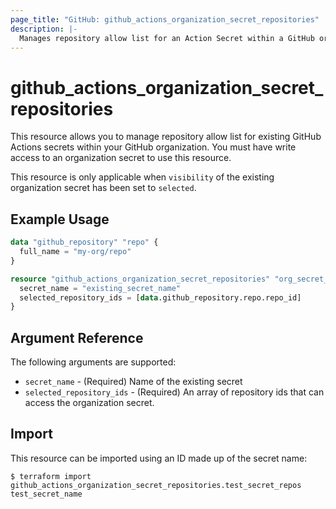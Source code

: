 ```yaml
---
page_title: "GitHub: github_actions_organization_secret_repositories"
description: |-
  Manages repository allow list for an Action Secret within a GitHub organization
---
```


# github_actions_organization_secret_repositories

This resource allows you to manage repository allow list for existing GitHub Actions secrets within your GitHub organization. You must have write access to an organization secret to use this resource.

This resource is only applicable when `visibility` of the existing organization secret has been set to `selected`.

## Example Usage

```terraform
data "github_repository" "repo" {
  full_name = "my-org/repo"
}

resource "github_actions_organization_secret_repositories" "org_secret_repos" {
  secret_name = "existing_secret_name"
  selected_repository_ids = [data.github_repository.repo.repo_id]
}
```

## Argument Reference

The following arguments are supported:

* `secret_name` - (Required) Name of the existing secret
* `selected_repository_ids` - (Required) An array of repository ids that can access the organization secret.

## Import

This resource can be imported using an ID made up of the secret name:

```
$ terraform import github_actions_organization_secret_repositories.test_secret_repos test_secret_name
```
